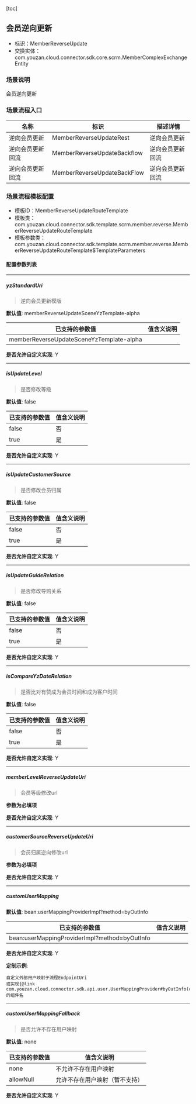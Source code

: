 [toc]

## 会员逆向更新
- 标识：MemberReverseUpdate
- 交换实体：com.youzan.cloud.connector.sdk.core.scrm.MemberComplexExchangeEntity
### 场景说明
会员逆向更新
### 场景流程入口

名称 | 标识 | 描述详情
---|---|---
逆向会员更新 | MemberReverseUpdateRest | 逆向会员更新
逆向会员更新回流 | MemberReverseUpdateBackflow | 逆向会员更新回流
逆向会员更新回流 | MemberReverseUpdateBackFlow | 逆向会员更新回流

### 场景流程模板配置
- 模板ID：MemberReverseUpdateRouteTemplate
- 模板类：com.youzan.cloud.connector.sdk.template.scrm.member.reverse.MemberReverseUpdateRouteTemplate
- 模板参数类：com.youzan.cloud.connector.sdk.template.scrm.member.reverse.MemberReverseUpdateRouteTemplate$TemplateParameters

#### 配置参数列表

---
##### yzStandardUri
> 逆向会员更新模版

**默认值**: memberReverseUpdateSceneYzTemplate-alpha

已支持的参数值 | 值含义说明
---|---
memberReverseUpdateSceneYzTemplate-alpha | 

**是否允许自定义实现**: Y

---
##### isUpdateLevel
> 是否修改等级

**默认值**: false

已支持的参数值 | 值含义说明
---|---
false | 否
true | 是

**是否允许自定义实现**: Y

---
##### isUpdateCustomerSource
> 是否修改会员归属

**默认值**: false

已支持的参数值 | 值含义说明
---|---
false | 否
true | 是

**是否允许自定义实现**: Y

---
##### isUpdateGuideRelation
> 是否修改导购关系

**默认值**: false

已支持的参数值 | 值含义说明
---|---
false | 否
true | 是

**是否允许自定义实现**: Y

---
##### isCompareYzDateRelation
> 是否比对有赞成为会员时间和成为客户时间

**默认值**: false

已支持的参数值 | 值含义说明
---|---
false | 否
true | 是

**是否允许自定义实现**: Y

---
##### memberLevelReverseUpdateUri
> 会员等级修改url

**参数为必填项**


**是否允许自定义实现**: Y

---
##### customerSourceReverseUpdateUri
> 会员归属逆向修改url

**参数为必填项**


**是否允许自定义实现**: Y

---
##### customUserMapping
> 

**默认值**: bean:userMappingProviderImpl?method=byOutInfo

已支持的参数值 | 值含义说明
---|---
bean:userMappingProviderImpl?method=byOutInfo | 

**是否允许自定义实现**: Y


**定制示例**:
```
自定义外部用户映射子流程EndpointUri
或实现{@link com.youzan.cloud.connector.sdk.api.user.UserMappingProvider#byOutInfo(com.youzan.cloud.connector.sdk.api.user.model.ByOutUserQryParam)}的组件名
```
---
##### customUserMappingFallback
> 是否允许不存在用户映射

**默认值**: none

已支持的参数值 | 值含义说明
---|---
none | 不允许不存在用户映射
allowNull | 允许不存在用户映射（暂不支持）

**是否允许自定义实现**: Y



